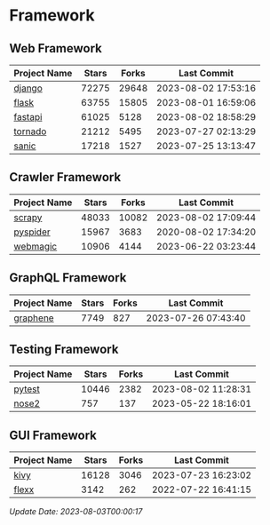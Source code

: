 # Framework

## Web Framework
| Project Name | Stars | Forks | Last Commit |
| ------------ | ----- | ----- | ----------- |
| [django](https://github.com/django/django) | 72275 | 29648 | 2023-08-02 17:53:16 |
| [flask](https://github.com/pallets/flask) | 63755 | 15805 | 2023-08-01 16:59:06 |
| [fastapi](https://github.com/tiangolo/fastapi) | 61025 | 5128 | 2023-08-02 18:58:29 |
| [tornado](https://github.com/tornadoweb/tornado) | 21212 | 5495 | 2023-07-27 02:13:29 |
| [sanic](https://github.com/sanic-org/sanic) | 17218 | 1527 | 2023-07-25 13:13:47 |

## Crawler Framework
| Project Name | Stars | Forks | Last Commit |
| ------------ | ----- | ----- | ----------- |
| [scrapy](https://github.com/scrapy/scrapy) | 48033 | 10082 | 2023-08-02 17:09:44 |
| [pyspider](https://github.com/binux/pyspider) | 15967 | 3683 | 2020-08-02 17:34:20 |
| [webmagic](https://github.com/code4craft/webmagic) | 10906 | 4144 | 2023-06-22 03:23:44 |

## GraphQL Framework
| Project Name | Stars | Forks | Last Commit |
| ------------ | ----- | ----- | ----------- |
| [graphene](https://github.com/graphql-python/graphene) | 7749 | 827 | 2023-07-26 07:43:40 |

## Testing Framework
| Project Name | Stars | Forks | Last Commit |
| ------------ | ----- | ----- | ----------- |
| [pytest](https://github.com/pytest-dev/pytest) | 10446 | 2382 | 2023-08-02 11:28:31 |
| [nose2](https://github.com/nose-devs/nose2) | 757 | 137 | 2023-05-22 18:16:01 |

## GUI Framework
| Project Name | Stars | Forks | Last Commit |
| ------------ | ----- | ----- | ----------- |
| [kivy](https://github.com/kivy/kivy) | 16128 | 3046 | 2023-07-23 16:23:02 |
| [flexx](https://github.com/flexxui/flexx) | 3142 | 262 | 2022-07-22 16:41:15 |

*Update Date: 2023-08-03T00:00:17*
